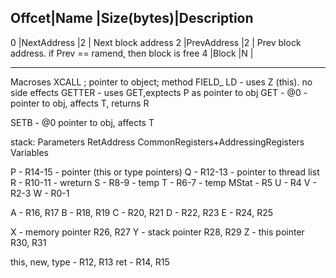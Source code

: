 
Offcet|Name           |Size(bytes)|Description
----------------------------------------------
0     |NextAddress    |2          | Next block address
2     |PrevAddress    |2          | Prev block address. if Prev == ramend, then block is free
4     |Block          |N          |

----------------
Macroses
XCALL ; pointer to object; method
FIELD_ LD - uses Z (this). no side effects
GETTER - uses GET,exptects P as pointer to obj
GET - @0 - pointer to obj, affects T, returns R

SETB - @0 pointer to obj, affects T

stack:
	Parameters
	RetAddress
	CommonRegisters+AddressingRegisters
	Variables

P - R14-15 - pointer (this or type pointers)
Q - R12-13 - pointer to thread list
R - R10-11 - wreturn
S - R8-9 - temp
T - R6-7 - temp
MStat - R5
U - R4 
V - R2-3
W - R0-1

A - R16, R17
B - R18, R19
C - R20, R21
D - R22, R23
E - R24, R25

X - memory pointer R26, R27
Y - stack pointer R28, R29
Z - this pointer R30, R31

this, new, type - R12, R13
ret  - R14, R15


